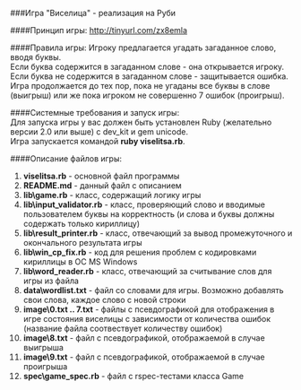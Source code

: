 ###Игра "Виселица" - реализация на Руби

####Принцип игры:
http://tinyurl.com/zx8emla

####Правила игры:
Игроку предлагается угадать загаданное слово, вводя буквы.  
Если буква содержится в загаданном слове - она открывается игроку.  
Если буква не содержится в загаданном слове - защитывается ошибка.  
Игра продолжается до тех пор, пока не угаданы все буквы в слове (выигрыш) или же пока игроком не совершенно 7 ошибок (проигрыш).
  

####Системные требования и запуск игры:  
Для запуска игры у вас должен быть установлен Ruby (желательно версии 2.0 или выше) с dev_kit и gem unicode.  
Игра запускается командой **ruby viselitsa.rb**.  

####Описание файлов игры:
1. **viselitsa.rb** - основной файл программы  
2. **README.md** - данный файл с описанием  
3. **lib\game.rb** - класс, содержащий логику игры  
4. **lib\input_validator.rb** - класс, проверяющий слово и вводимые пользователем буквы на корректность (и слова и буквы должны содержать только кириллицу)  
5. **lib\result_printer.rb** - класс, отвечающий за вывод промежуточного и окончального результата игры  
6. **lib\win_cp_fix.rb** - код для решения проблем с кодировками кириллицы в ОС MS Windows  
7. **lib\word_reader.rb** - класс, отвечающий за считывание слов для игры из файла  
8. **data\wordlist.txt** - файл со словами для игры. Возможно добавлять свои слова, каждое слово с новой строки  
9. **image\0.txt .. 7.txt** - файлы с псевдографикой для отображения в игре состояния виселицы с зависимости от количества ошибок (название файла соотвествует количеству ошибок)  
10. **image\8.txt** - файл с псевдографикой, отображаемой в случае выигрыша  
11. **image\9.txt** - файл с псевдографикой, отображаемой в случае проигрыша
12. **spec\game_spec.rb** - файл с rspec-тестами класса Game